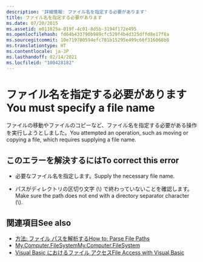 ```yaml
---
description: '詳細情報: ファイル名を指定する必要があります'
title: ファイル名を指定する必要があります
ms.date: 07/20/2015
ms.assetid: e011825a-019f-4c01-8d5b-3194f172e495
ms.openlocfilehash: fd64b433790b989cfc520f4b4d325dffd8e17f8a
ms.sourcegitcommit: 10e719780594efc781b15295e499c66f316068b8
ms.translationtype: HT
ms.contentlocale: ja-JP
ms.lasthandoff: 02/14/2021
ms.locfileid: "100428182"
---
```

# <a name="you-must-specify-a-file-name"></a><span data-ttu-id="3b35d-103">ファイル名を指定する必要があります</span><span class="sxs-lookup"><span data-stu-id="3b35d-103">You must specify a file name</span></span>

<span data-ttu-id="3b35d-104">ファイルの移動やファイルのコピーなど、ファイル名を指定する必要がある操作を実行しようとしました。</span><span class="sxs-lookup"><span data-stu-id="3b35d-104">You attempted an operation, such as moving or copying a file, which requires supplying a file name.</span></span>  
  
## <a name="to-correct-this-error"></a><span data-ttu-id="3b35d-105">このエラーを解決するには</span><span class="sxs-lookup"><span data-stu-id="3b35d-105">To correct this error</span></span>  
  
- <span data-ttu-id="3b35d-106">必要なファイル名を指定します。</span><span class="sxs-lookup"><span data-stu-id="3b35d-106">Supply the necessary file name.</span></span>  
  
- <span data-ttu-id="3b35d-107">パスがディレクトリの区切り文字 (\\) で終わっていないことを確認します。</span><span class="sxs-lookup"><span data-stu-id="3b35d-107">Make sure the path does not end with a directory separator character (\\).</span></span>  
  
## <a name="see-also"></a><span data-ttu-id="3b35d-108">関連項目</span><span class="sxs-lookup"><span data-stu-id="3b35d-108">See also</span></span>

- [<span data-ttu-id="3b35d-109">方法: ファイル パスを解析する</span><span class="sxs-lookup"><span data-stu-id="3b35d-109">How to: Parse File Paths</span></span>](../developing-apps/programming/drives-directories-files/how-to-parse-file-paths.md)
- [<span data-ttu-id="3b35d-110">My.Computer.FileSystem</span><span class="sxs-lookup"><span data-stu-id="3b35d-110">My.Computer.FileSystem</span></span>](xref:Microsoft.VisualBasic.FileIO.FileSystem)
- [<span data-ttu-id="3b35d-111">Visual Basic におけるファイル アクセス</span><span class="sxs-lookup"><span data-stu-id="3b35d-111">File Access with Visual Basic</span></span>](../developing-apps/programming/drives-directories-files/file-access.md)
